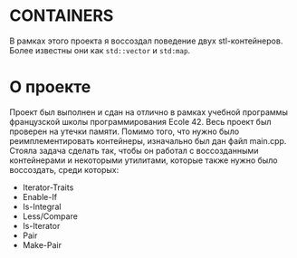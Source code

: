 CONTAINERS
==========
В рамках этого проекта я воссоздал поведение двух stl-контейнеров.  
Более известны они как `std::vector` и `std:map`.  

# О проекте
Проект был выполнен и сдан на отлично в рамках учебной программы французской школы программирования Ecole 42.
Весь проект был проверен на утечки памяти. Помимо того, что нужно было реимплементировать контейнеры, изначально был дан файл main.cpp. Стояла задача сделать так, чтобы он работал с воссозданными контейнерами и некоторыми утилитами, которые также нужно было воссоздать, среди которых:
- Iterator-Traits
- Enable-If
- Is-Integral
- Less/Compare
- Is-Iterator
- Pair
- Make-Pair

